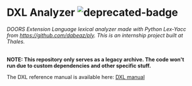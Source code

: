 # DXL Analyzer ![deprecated-badge](https://img.shields.io/badge/status-deprecated-red.svg)

###### DOORS Extension Language lexical analyzer made with Python Lex-Yacc from https://github.com/dabeaz/ply. This is an internship project built at Thales.

**NOTE: This repository only serves as a legacy archive. The code won't run due to custom dependencies and other specific stuff.**

The DXL reference manual is available here: [DXL manual](https://www.ibm.com/support/knowledgecenter/SSYQBZ_9.6.0/com.ibm.doors.requirements.doc/topics/dxl_reference_manual.pdf)
